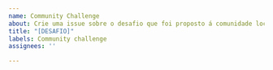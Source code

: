 ```yaml
---
name: Community Challenge
about: Crie uma issue sobre o desafio que foi proposto á comunidade local.
title: "[DESAFIO]"
labels: Community challenge
assignees: ''

---
```



